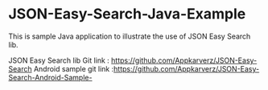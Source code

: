 # JSON-Easy-Search-Java-Example
This is sample Java application to illustrate the use of JSON Easy Search lib.

JSON Easy Search lib Git link : https://github.com/Appkarverz/JSON-Easy-Search
Android sample git link :https://github.com/Appkarverz/JSON-Easy-Search-Android-Sample-
